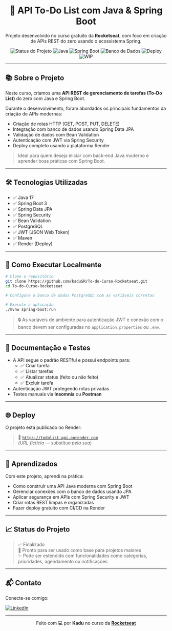<h1 align="center">🚀 API To-Do List com Java & Spring Boot</h1>

<p align="center">
  Projeto desenvolvido no curso gratuito da <strong>Rocketseat</strong>, com foco em criação de APIs REST do zero usando o ecossistema Spring.
</p>

<p align="center">
  <img alt="Status do Projeto" src="https://img.shields.io/badge/status-em%20construção-yellow" />
  <img alt="Java" src="https://img.shields.io/badge/Java-17-blue" />
  <img alt="Spring Boot" src="https://img.shields.io/badge/Spring%20Boot-3.1-green" />
  <img alt="Banco de Dados" src="https://img.shields.io/badge/PostgreSQL-15.4-blue" />
  <img alt="Deploy" src="https://img.shields.io/badge/Render-Ativo-purple" />
  <img alt="WIP" src="https://img.shields.io/badge/WIP-Working%20on%20it-important" />
</p>

---

## 📚 Sobre o Projeto

Neste curso, criamos uma **API REST de gerenciamento de tarefas (To-Do List)** do zero com Java e Spring Boot.

Durante o desenvolvimento, foram abordados os principais fundamentos da criação de APIs modernas:

- Criação de rotas HTTP (GET, POST, PUT, DELETE)
- Integração com banco de dados usando Spring Data JPA
- Validação de dados com Bean Validation
- Autenticação com JWT via Spring Security
- Deploy completo usando a plataforma Render

> Ideal para quem deseja iniciar com back-end Java moderno e aprender boas práticas com Spring Boot.

---

## 🛠️ Tecnologias Utilizadas

- ✅ Java 17  
- ✅ Spring Boot 3  
- ✅ Spring Data JPA  
- ✅ Spring Security  
- ✅ Bean Validation  
- ✅ PostgreSQL  
- ✅ JWT (JSON Web Token)  
- ✅ Maven  
- ✅ Render (Deploy)

---

## 🚀 Como Executar Localmente

```bash
# Clone o repositório
git clone https://github.com/kaduSR/To-do-Curso-Rocketseat.git
cd To-do-Curso-Rocketseat

# Configure o banco de dados PostgreSQL com as variáveis corretas

# Execute a aplicação
./mvnw spring-boot:run
```

> 🔒 As variáveis de ambiente para autenticação JWT e conexão com o banco devem ser configuradas no `application.properties` ou `.env`.

---

## 🧪 Documentação e Testes

- A API segue o padrão RESTful e possui endpoints para:
  - ✅ Criar tarefa
  - ✅ Listar tarefas
  - ✅ Atualizar status (feito ou não feito)
  - ✅ Excluir tarefa
- Autenticação JWT protegendo rotas privadas
- Testes manuais via **Insomnia** ou **Postman**

---

## 🌐 Deploy

O projeto está publicado no Render:

> 🔗 [`https://todolist-api.onrender.com`](https://todolist-api.onrender.com)  
> _(URL fictícia — substitua pela sua)_

---

## 🧠 Aprendizados

Com este projeto, aprendi na prática:

- Como construir uma API Java moderna com Spring Boot
- Gerenciar conexões com o banco de dados usando JPA
- Aplicar segurança em APIs com Spring Security e JWT
- Criar rotas REST limpas e organizadas
- Fazer deploy gratuito com CI/CD na Render

---

## 📈 Status do Projeto

> ✅ Finalizado  
> 🚀 Pronto para ser usado como base para projetos maiores  
> ✨ Pode ser estendido com funcionalidades como categorias, prioridades, agendamento ou notificações

---

## 📬 Contato

Conecte-se comigo:

[![LinkedIn](https://img.shields.io/badge/-Kadu%20Dev-blue?style=flat-square&logo=Linkedin&logoColor=white&link=https://www.linkedin.com/in/kaduesr/)](https://www.linkedin.com/in/kaduesr//)

---

<p align="center">Feito com 💻 por <strong>Kadu</strong> no curso da <a href="https://rocketseat.com.br" target="_blank"><strong>Rocketseat</strong></a></p>